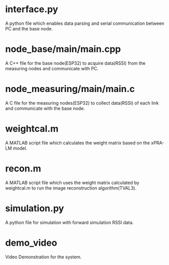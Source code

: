 # interface.py
A python file which enables data parsing and serial communication between PC and the base node.
# node_base/main/main.cpp
A C++ file for the base node(ESP32) to acquire data(RSSI) from the measuring nodes and communicate with PC.
# node_measuring/main/main.c
A C file for the measuring nodes(ESP32) to collect data(RSSI) of each link and communicate with the base node.
# weightcal.m
A MATLAB script file which calculates the weight matrix based on the xPRA-LM model.
# recon.m
A MATLAB script file which uses the weight matrix calculated by weightcal.m to run the image reconstruction algorithm(TVAL3).
# simulation.py
A python file for simulation with forward simulation RSSI data.
# demo_video
Video Demonstration for the system.
